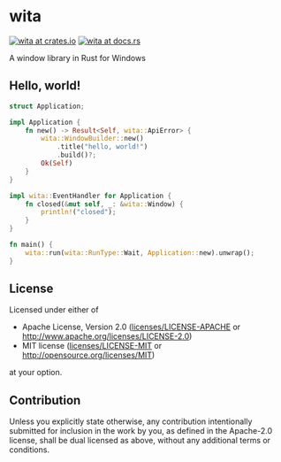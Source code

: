 # wita

[![wita at crates.io](https://img.shields.io/crates/v/wita.svg)](https://crates.io/crates/wita)
[![wita at docs.rs](https://docs.rs/wita/badge.svg)](https://docs.rs/wita)

A window library in Rust for Windows

## Hello, world!
```rust
struct Application;

impl Application {
    fn new() -> Result<Self, wita::ApiError> {
        wita::WindowBuilder::new()
            .title("hello, world!")
            .build()?;
        Ok(Self)
    }
}

impl wita::EventHandler for Application {
    fn closed(&mut self, _: &wita::Window) {
        println!("closed");
    }
}

fn main() {
    wita::run(wita::RunType::Wait, Application::new).unwrap();
}
```

## License

Licensed under either of

 * Apache License, Version 2.0
   ([licenses/LICENSE-APACHE](licenses/LICENSE-APACHE) or http://www.apache.org/licenses/LICENSE-2.0)
 * MIT license
   ([licenses/LICENSE-MIT](licenses/LICENSE-MIT) or http://opensource.org/licenses/MIT)

at your option.

## Contribution

Unless you explicitly state otherwise, any contribution intentionally submitted
for inclusion in the work by you, as defined in the Apache-2.0 license, shall be
dual licensed as above, without any additional terms or conditions.
